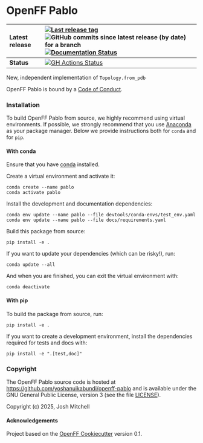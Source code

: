 OpenFF Pablo
==============================
[//]: # (Badges)

| **Latest release** | [![Last release tag](https://img.shields.io/github/release-pre/yoshanuikabundi/openff-pablo.svg)](https://github.com/openforcefield/openff-pablo/releases) ![GitHub commits since latest release (by date) for a branch](https://img.shields.io/github/commits-since/openforcefield/openff-pablo/latest)  [![Documentation Status](https://readthedocs.org/projects/openff-pablo/badge/?version=latest)](https://openff-pablo.readthedocs.io/en/latest/?badge=latest)                                                                                                                                                                                                                        |
| :----------------- | :---------------------------------------------------------------------------------------------------------------------------------------------------------------------------------------------------------------------------------------------------------------------------------------------------------------------------------------------------------------------------------------------------------------------------------------------------------------------------------------------------------------------------------------------------------------------------------------------------------------------------------------------------------------------------------------------------------------------- |
| **Status**         | [![GH Actions Status](https://github.com/yoshanuikabundi/openff-pablo/actions/workflows/gh-ci.yaml/badge.svg)](https://github.com/openforcefield/openff-pablo/actions?query=branch%3Amain+workflow%3Agh-ci) |

New, independent implementation of `Topology.from_pdb`

OpenFF Pablo is bound by a [Code of Conduct](https://github.com/yoshanuikabundi/openff-pablo/blob/main/CODE_OF_CONDUCT.md).

### Installation

To build OpenFF Pablo from source,
we highly recommend using virtual environments.
If possible, we strongly recommend that you use
[Anaconda](https://docs.conda.io/en/latest/) as your package manager.
Below we provide instructions both for `conda` and
for `pip`.

#### With conda

Ensure that you have [conda](https://docs.conda.io/projects/conda/en/latest/user-guide/install/index.html) installed.

Create a virtual environment and activate it:

```
conda create --name pablo
conda activate pablo
```

Install the development and documentation dependencies:

```
conda env update --name pablo --file devtools/conda-envs/test_env.yaml
conda env update --name pablo --file docs/requirements.yaml
```

Build this package from source:

```
pip install -e .
```

If you want to update your dependencies (which can be risky!), run:

```
conda update --all
```

And when you are finished, you can exit the virtual environment with:

```
conda deactivate
```

#### With pip

To build the package from source, run:

```
pip install -e .
```

If you want to create a development environment, install
the dependencies required for tests and docs with:

```
pip install -e ".[test,doc]"
```

### Copyright

The OpenFF Pablo source code is hosted at https://github.com/yoshanuikabundi/openff-pablo
and is available under the GNU General Public License, version 3 (see the file [LICENSE](https://github.com/yoshanuikabundi/openff-pablo/blob/main/LICENSE)).

Copyright (c) 2025, Josh Mitchell


#### Acknowledgements

Project based on the
[OpenFF Cookiecutter](https://github.com/lilyminium/cookiecutter-openff) version 0.1.
